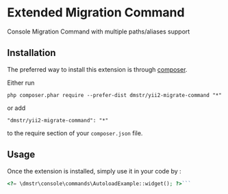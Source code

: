 Extended Migration Command
==========================
Console Migration Command with multiple paths/aliases support

Installation
------------

The preferred way to install this extension is through [composer](http://getcomposer.org/download/).

Either run

```
php composer.phar require --prefer-dist dmstr/yii2-migrate-command "*"
```

or add

```
"dmstr/yii2-migrate-command": "*"
```

to the require section of your `composer.json` file.


Usage
-----

Once the extension is installed, simply use it in your code by  :

```php
<?= \dmstr\console\commands\AutoloadExample::widget(); ?>```
